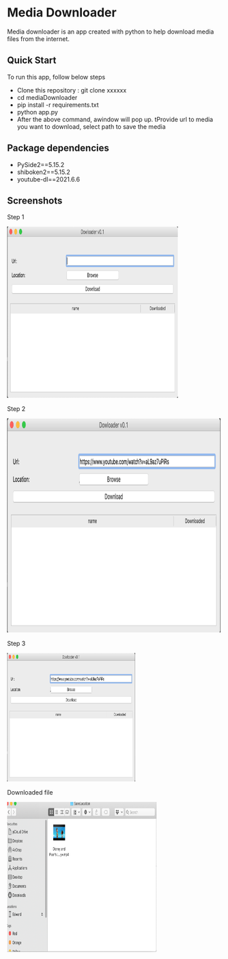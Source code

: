 <h1>Media Downloader</h1>
<p>
 Media downloader is an app created with python to help download media files from the internet. 
</p>

<h2>Quick Start</h2>
To run this app, follow below steps
<ul>
 <li>Clone this repository : git clone xxxxxx</li>
 <li>cd mediaDownloader </li>
 <li>pip install -r requirements.txt </li>
 <li>python app.py</li>
 <li> After the above command, awindow will pop up. tProvide url to media you want to download, select path to save the media </li> 
</ul>
<h2>Package dependencies</h2>
<ul>
 <li>PySide2==5.15.2</li>
 <li>shiboken2==5.15.2</li>
 <li>youtube-dl==2021.6.6</li>
</ul>
<h2>Screenshots</h2>
<p>Step 1</p>
<img src="screenshots/step1.png" alt="step1" width="400" height="400">
<p>Step 2</p>
<img src="screenshots/step2.png" alt="step1" width="500" height="500">
<p>Step 3</p>
<img src="screenshots/step2.png" alt="step1" width="300" height="300">
<p>Downloaded file</p>
<img src="screenshots/results.png" alt="step1" width="350" height="350">
